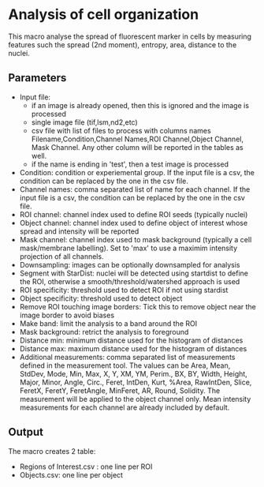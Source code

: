 # Analysis of cell organization

This macro analyse the spread of fluorescent marker in cells by measuring features such the spread (2nd moment), entropy, area, distance to the nuclei.

## Parameters
- Input file:
  - if an image is already opened, then this is ignored and the image is processed
  - single image file (tif,lsm,nd2,etc)
  - csv file with list of files to process with columns names Filename,Condition,Channel Names,ROI Channel,Object Channel, Mask Channel. Any other column will be reported in the tables as well.
  - if the name is ending in 'test', then a test image is processed
- Condition: condition or experiemental group. If the input file is a csv, the condition can be replaced by the one in the csv file.
- Channel names: comma separated list of name for each channel.  If the input file is a csv, the condition can be replaced by the one in the csv file.
- ROI channel: channel index  used to define ROI seeds (typically nuclei)
- Object channel: channel index used to define object of interest whose spread and intensity will be reported
- Mask channel: channel index used to mask background (typically a cell mask/membrane labelling). Set to 'max' to use a maximim intensity projection of all channels.
- Downsampling: images can be optionally downsampled for analysis
- Segment with StarDist: nuclei will be detected using startdist to define the ROI, otherwise a smooth/threshold/watershed approach is used
- ROI specificity: threshold used to detect ROI if not using stardist
- Object specificity: threshold used to detect object
- Remove ROI touching image borders: Tick this to remove object near the image border to avoid biases
- Make band: limit the analysis to a band around the ROI
- Mask background: retrict the analysis to foreground
- Distance min: minimum distance used for the histogram of distances
- Distance max: maximum distance used for the histogram of distances
- Additional measurements: comma separated list of measurements defined in the measurement tool. The values can be Area, Mean, StdDev, Mode, Min, Max, X, Y, XM, YM, Perim., BX, BY, Width, Height, Major, Minor, Angle, Circ., Feret, IntDen, Kurt, %Area, RawIntDen, Slice, FeretX,  FeretY,  FeretAngle, MinFeret, AR, Round, Solidity. The measurement will be applied to the object channel only. Mean intensity measurements for each channel are already included by default.

## Output
The macro creates 2 table:
- Regions of Interest.csv : one line per ROI
- Objects.csv: one line per object
